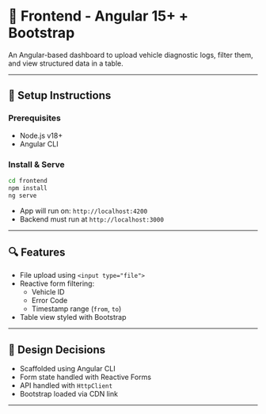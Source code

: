 # 🎨 Frontend - Angular 15+ + Bootstrap

An Angular-based dashboard to upload vehicle diagnostic logs, filter them, and view structured data in a table.

---

## 🚀 Setup Instructions

### Prerequisites

- Node.js v18+
- Angular CLI

### Install & Serve

```bash
cd frontend
npm install
ng serve
```

- App will run on: `http://localhost:4200`
- Backend must run at `http://localhost:3000`

---

## 🔍 Features

- File upload using `<input type="file">`
- Reactive form filtering:
  - Vehicle ID
  - Error Code
  - Timestamp range (`from`, `to`)
- Table view styled with Bootstrap

---

## 📐 Design Decisions

- Scaffolded using Angular CLI
- Form state handled with Reactive Forms
- API handled with `HttpClient`
- Bootstrap loaded via CDN link

---
